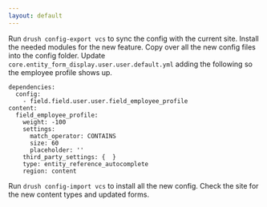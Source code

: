 ```yaml
---
layout: default
---
```


Run `drush config-export vcs` to sync the config with the current site.
Install the needed modules for the new feature.
Copy over all the new config files into the config folder.
Update `core.entity_form_display.user.user.default.yml` adding the following so the employee profile shows up.

```
dependencies:
  config:
    - field.field.user.user.field_employee_profile
content:
  field_employee_profile:
    weight: -100
    settings:
      match_operator: CONTAINS
      size: 60
      placeholder: ''
    third_party_settings: {  }
    type: entity_reference_autocomplete
    region: content
```

Run `drush config-import vcs` to install all the new config.
Check the site for the new content types and updated forms.
